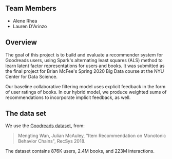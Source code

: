 ## Team Members
- Alene Rhea
- Lauren D'Arinzo


## Overview
The goal of this project is to build and evaluate a recommender system for Goodreads users, using Spark's alternating least squares (ALS) method to learn latent factor representations for users and books. It was submitted as the final project for Brian McFee's Spring 2020 Big Data course at the NYU Center for Data Science.

Our baseline collaborative filtering model uses explicit feedback in the form of user ratings of books. In our hybrid model, we produce weighted sums of recommendations to incorporate implicit feedback, as well.


 ## The data set
We use the [Goodreads dataset](https://sites.google.com/eng.ucsd.edu/ucsdbookgraph/home), from: 
> Mengting Wan, Julian McAuley, "Item Recommendation on Monotonic Behavior Chains", RecSys 2018.

The dataset contains 876K users, 2.4M books, and 223M interactions.
